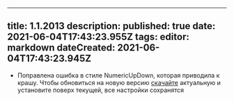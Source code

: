 
---
title: 1.1.2013
description: 
published: true
date: 2021-06-04T17:43:23.955Z
tags: 
editor: markdown
dateCreated: 2021-06-04T17:43:23.945Z
---		
		
- Поправлена ошибка в стиле NumericUpDown, которая приводила к крашу. Чтобы обновиться на новую версию [скачайте](https://eyeauras.blob.core.windows.net/eyeauras/EyeAurasSetup.1.1.2013.exe) актуальную и установите поверх текущей, все настройки сохранятся